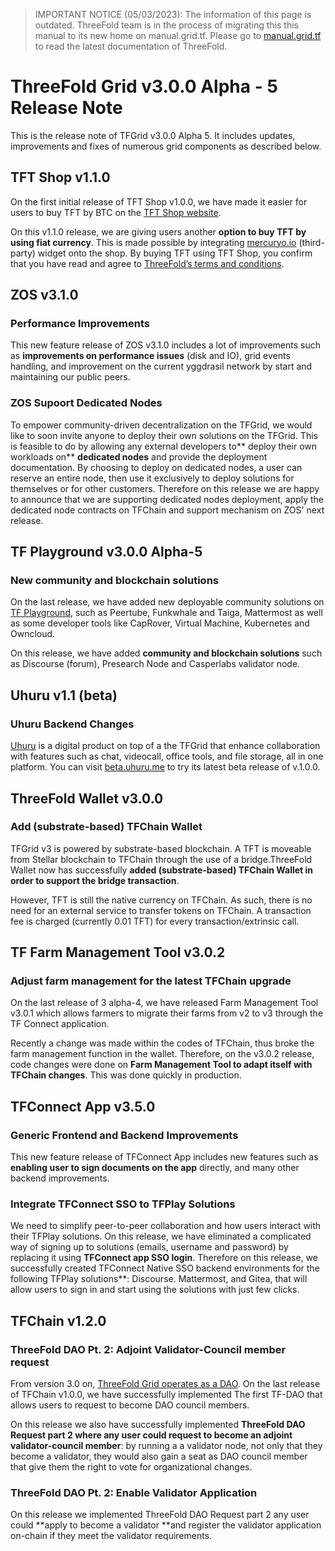 > IMPORTANT NOTICE (05/03/2023): 
The information of this page is outdated. ThreeFold team is in the process of migrating this this manual to its new home on manual.grid.tf. Please go to [manual.grid.tf](https://manual.grid.tf/) to read the latest documentation of ThreeFold.

# ThreeFold Grid v3.0.0 Alpha - 5 Release Note

This is the release note of TFGrid v3.0.0 Alpha 5. It includes updates, improvements and fixes of numerous grid components as described below.

## TFT Shop v1.1.0

On the first initial release of TFT Shop v1.0.0, we have made it easier for users to buy TFT by BTC on the [TFT Shop website](https://gettft.com/gettft/).

On this v1.1.0 release, we are giving users another **option to buy TFT by using fiat currency**. This is made possible by integrating [mercuryo.io](http://www.mercuryo.io/) (third-party) widget onto the shop. By buying TFT using TFT Shop, you confirm that you have read and agree to [ThreeFold’s terms and conditions](https://library.threefold.me/info/legal/#/legal__terms_conditions_gettft).


## ZOS v3.1.0

### Performance Improvements

This new feature release of ZOS v3.1.0 includes a lot of improvements such as **improvements on performance issues** (disk and IO), grid events handling, and improvement on the current yggdrasil network by start and maintaining our public peers.

### ZOS Supoort Dedicated Nodes

To empower community-driven decentralization on the TFGrid, we would like to soon invite anyone to deploy their own solutions on the TFGrid. This is feasible to do by allowing any external developers to** deploy their own workloads on** **dedicated nodes** and provide the deployment documentation. By choosing to deploy on dedicated nodes, a user can reserve an entire node, then use it exclusively to deploy solutions for themselves or for other customers. Therefore on this release we are happy to announce that we are supporting dedicated nodes deployment, apply the dedicated node contracts on TFChain and support mechanism on ZOS' next release.


## TF Playground v3.0.0 Alpha-5

### New community and blockchain solutions
On the last release, we have added new deployable community solutions on [TF Playground](https://play.grid.tf/#/), such as Peertube, Funkwhale and Taiga, Mattermost as well as some developer tools like CapRover, Virtual Machine, Kubernetes and Owncloud.

On this release, we have added **community and blockchain solutions** such as Discourse (forum), Presearch Node and Casperlabs validator node.

## Uhuru v1.1 (beta)

### Uhuru Backend Changes

[Uhuru](https://www.uhuru.me) is a digital product on top of a the TFGrid that enhance collaboration with features such as chat, videocall, office tools, and file storage, all in one platform. You can visit [beta.uhuru.me](https://beta.uhuru.me/) to try its latest beta release of v.1.0.0.


## ThreeFold Wallet v3.0.0

### Add (substrate-based) TFChain Wallet

TFGrid v3 is powered by substrate-based blockchain. A TFT is moveable from Stellar blockchain to TFChain through the use of a bridge.ThreeFold Wallet now has successfully **added (substrate-based) TFChain Wallet in order to support the bridge transaction**. 

However, TFT is still the native currency on TFChain. As such, there is no need for an external service to transfer tokens on TFChain. A transaction fee is charged (currently 0.01 TFT) for every transaction/extrinsic call. 

## TF Farm Management Tool v3.0.2

### Adjust farm management for the latest TFChain upgrade

On the last release of 3 alpha-4, we have released Farm Management Tool v3.0.1 which allows farmers to migrate their farms from v2 to v3 through the TF Connect application.

Recently a change was made within the codes of TFChain, thus broke the farm management function in the wallet. Therefore, on the v3.0.2 release, code changes were done on **Farm Management Tool to adapt itself with TFChain changes**. This was done quickly in production.

## TFConnect App v3.5.0

### Generic Frontend and Backend Improvements
This new feature release of TFConnect App includes new features such as **enabling user to sign documents on the app** directly, and many other backend improvements.

### Integrate TFConnect SSO to TFPlay Solutions

We need to simplify peer-to-peer collaboration and how users interact with their TFPlay solutions. On this release, we have eliminated a complicated way of signing up to solutions (emails, username and password) by replacing it using **TFConnect app SSO login**. Therefore on this release, we successfully created TFConnect Native SSO backend environments for the following TFPlay solutions**: Discourse. Mattermost, and Gitea, that will allow users to sign in and start using the solutions with just few clicks.

## TFChain v1.2.0

### ThreeFold DAO Pt. 2: Adjoint Validator-Council member request

From version 3.0 on, [ThreeFold Grid operates as a DAO](https://library.threefold.me/info/threefold#/tfgrid/threefold__dao). On the last release of TFChain v1.0.0,  we have successfully implemented The first TF-DAO that allows users to request to become DAO council members. 

On this release we also have successfully implemented **ThreeFold DAO Request part 2 where any user could request to become an adjoint validator-council member**: by running a a validator node, not only that they become a validator, they would also gain a seat as DAO council member that give them the right to vote for organizational changes.

### ThreeFold DAO Pt. 2: Enable Validator Application

On this release we implemented ThreeFold DAO Request part 2 any user could **apply to become a validator **and register the validator application on-chain if they meet the validator requirements.
